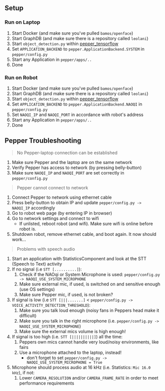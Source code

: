 Setup
-----

### Run on Laptop
1. Start Docker (and make sure you've pulled ```bamos/openface```)
2. Start GraphDB (and make sure there is a repository called ```leolani```)
3. Start ```object_detection.py``` within [pepper_tensorflow](https://github.com/cltl/pepper_tensorflow)
4. Set ```APPLICATION_BACKEND``` to ```pepper.ApplicationBackend.SYSTEM``` in ```pepper/config.py```
5. Start any Application in ```pepper/apps/..```
6. Done

### Run on Robot
1. Start Docker (and make sure you've pulled ```bamos/openface```)
2. Start GraphDB (and make sure there is a repository called ```leolani```)
3. Start ```object_detection.py``` within [pepper_tensorflow](https://github.com/cltl/pepper_tensorflow)
4. Set ```APPLICATION_BACKEND``` to ```pepper.ApplicationBackend.NAOQI``` in ```pepper/config.py```
5. Set ```NAOQI_IP``` and ```NAOQI_PORT``` in accordance with robot's address
6. Start any Application in ```pepper/apps/..```
7. Done

Pepper Troubleshooting
----------------------
> No Pepper-laptop connection can be established

1. Make sure Pepper and the laptop are on the same network
2. Verify Pepper has access to network (by pressing belly-button)
3. Make sure ```NAOQI_IP``` and ```NAOQI_PORT``` are set correctly in ```pepper/config.py```

> Pepper cannot connect to network

1. Connect Pepper to network using ethernet cable
2. Press belly-button to obtain IP and update ```pepper/config.py -> NAOQI_IP``` accordingly
3. Go to robot web page (by entering IP in browser)
4. Go to network settings and connect to wifi
    - If unlisted, reboot robot (and wifi). Make sure wifi is online before robot is.
5. Shutdown robot, remove ethernet cable, and boot again. It now should work...

> Problems with speech audio

1. Start an application with StatisticsComponent and look at the STT (Speech to Text) activity
2. If no signal (i.e ```STT [..........]```):
    1. Check if the NAOqi or System Microphone is used: ```pepper/config.py -> NAOQI_USE_SYSTEM_MICROPHONE```
    2. Make sure external mic, if used, is switched on and sensitive enough (use OS settings)
    3. Make sure Pepper mic, if used, is not broken?
3. If signal is low (i.e ```STT [|||.......]``` < ```pepper/config.py -> VOICE_ACTIVITY_DETECTION_THRESHOLD```):
    1. Make sure you talk loud enough (noisy fans in Peppers head make it difficult)
    2. Make sure you talk in the right microphone (i.e. ```pepper/config.py -> NAOQI_USE_SYSTEM_MICROPHONE```)
    3. Make sure the external mics volume is high enough!
4. If signal is too high (i.e. ```STT [||||||||||]```) all the time:
    1. Peppers own mics cannot handle very loud/noisy environments, like fairs
    2. Use a microphone attached to the laptop, instead! 
        - don't forget to set ```pepper/config.py -> NAOQI_USE_SYSTEM_MICROPHONE = True```
5. Microphone should process audio at 16 kHz  (i.e. Statistics: ```Mic 16.0 kHz```), if not:
    1. Lower ```CAMERA_RESOLUTION``` and/or ```CAMERA_FRAME_RATE``` in order to meet performance requirements
    
    

